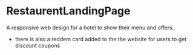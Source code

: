 # RestaurentLandingPage
A responsive web design for a hotel to show their menu and offers.
* there is also a reddem card added to the the website for users to get discount coupons
